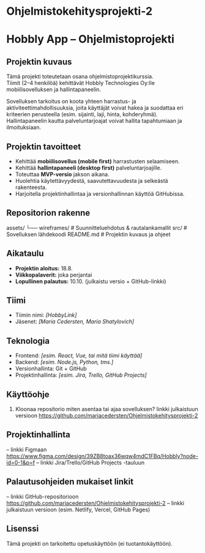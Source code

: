 # Ohjelmistokehitysprojekti-2

# Hobbly App – Ohjelmistoprojekti

## Projektin kuvaus

Tämä projekti toteutetaan osana ohjelmistoprojektikurssia.  
Tiimit (2–4 henkilöä) kehittävät Hobbly Technologies Oy:lle mobiilisovelluksen ja hallintapaneelin.

Sovelluksen tarkoitus on koota yhteen harrastus- ja aktiviteettimahdollisuuksia, joita käyttäjät voivat hakea ja suodattaa eri kriteerien perusteella (esim. sijainti, laji, hinta, kohderyhmä).  
Hallintapaneelin kautta palveluntarjoajat voivat hallita tapahtumiaan ja ilmoituksiaan.

## Projektin tavoitteet

- Kehittää **mobiilisovellus (mobile first)** harrastusten selaamiseen.
- Kehittää **hallintapaneeli (desktop first)** palveluntarjoajille.
- Toteuttaa **MVP-versio** jakson aikana.
- Huolehtia käytettävyydestä, saavutettavuudesta ja selkeästä rakenteesta.
- Harjoitella projektinhallintaa ja versionhallinnan käyttöä GitHubissa.

## Repositorion rakenne

assets/
└── wireframes/ # Suunnitteluehdotus & rautalankamallit
src/ # Sovelluksen lähdekoodi
README.md # Projektin kuvaus ja ohjeet

## Aikataulu

- **Projektin aloitus:** 18.8.
- **Viikkopalaverit:** joka perjantai
- **Lopullinen palautus:** 10.10. (julkaistu versio + GitHub-linkki)

## Tiimi

- Tiimin nimi: _[HobbyLink]_
- Jäsenet: _[Maria Cedersten, Maria Shatylovich]_

## Teknologia

- Frontend: _[esim. React, Vue, tai mitä tiimi käyttää]_
- Backend: _[esim. Node.js, Python, tms.]_
- Versionhallinta: Git + GitHub
- Projektinhallinta: _[esim. Jira, Trello, GitHub Projects]_

## Käyttöohje

1. Kloonaa repositorio
   miten asentaa tai ajaa sovelluksen?
   linkki julkaistuun versioon https://github.com/mariacedersten/Ohjelmistokehitysprojekti-2

## Projektinhallinta

– linkki Figmaan https://www.figma.com/design/39ZB8toax36wqw4mdC1FBq/Hobbly?node-id=0-1&p=f
– linkki Jira/Trello/GitHub Projects -tauluun

## Palautusohjeiden mukaiset linkit

– linkki GitHub-repositorioon https://github.com/mariacedersten/Ohjelmistokehitysprojekti-2
– linkki julkaistuun versioon (esim. Netlify, Vercel, GitHub Pages)

## Lisenssi

Tämä projekti on tarkoitettu opetuskäyttöön (ei tuotantokäyttöön).
